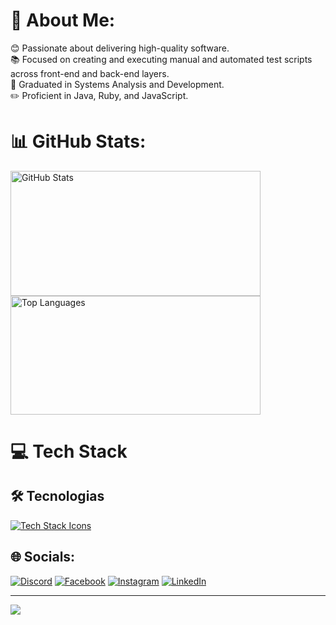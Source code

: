 # 💫 About Me:
😊 Passionate about delivering high-quality software.<br>
📚 Focused on creating and executing manual and automated test scripts across front-end and back-end layers.<br>
📗 Graduated in Systems Analysis and Development.<br>
✏️ Proficient in Java, Ruby, and JavaScript.


# 📊 GitHub Stats:

<div>
  <img src="https://github-readme-stats.vercel.app/api?username=juliosantosjob&theme=onedark&hide_border=false&include_all_commits=false&count_private=false" alt="GitHub Stats" 
    width="400" height="200" />
  <img src="https://github-readme-stats.vercel.app/api/top-langs/?username=juliosantosjob&theme=onedark&hide_border=false&include_all_commits=false&count_private=false&layout=compact" alt="Top Languages" width="400" height="190" />
</div>


# 💻 Tech Stack

## 🛠️ Tecnologias
<p align="left">
  <a href="https://skillicons.dev">
    <img src="https://skillicons.dev/icons?i=java,js,nodejs,ruby,css,html,mysql,mongodb,jenkins,azure,aws,firebase,git,github,cypress,selenium,postman,swagger,cucumber,restassured,playwright,codeceptjs,appium,capybara,githubactions,agile" alt="Tech Stack Icons"/>
  </a>
</p>



## 🌐 Socials:
[![Discord](https://img.shields.io/badge/Discord-%237289DA.svg?logo=discord&logoColor=white)](https://discord.gg/julio.saantos199) 
[![Facebook](https://img.shields.io/badge/Facebook-%231877F2.svg?logo=Facebook&logoColor=white)](https://www.facebook.com/profile.php?id=100003793058455) 
[![Instagram](https://img.shields.io/badge/Instagram-%23E4405F.svg?logo=Instagram&logoColor=white)](https://www.instagram.com/juli0sts/) 
[![LinkedIn](https://img.shields.io/badge/LinkedIn-%230077B5.svg?logo=linkedin&logoColor=white)](https://www.linkedin.com/in/julio-santos-43428019b)


---
[![](https://visitcount.itsvg.in/api?id=juliosantosjob&icon=0&color=0)](https://visitcount.itsvg.in)
